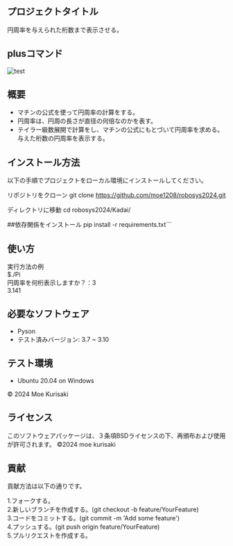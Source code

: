 ## プロジェクトタイトル
円周率を与えられた桁数まで表示させる。

## plusコマンド
![test](https://github.com/moe1208/robosys2024/actions/workflows/test.yml/badge.svg)


## 概要
- マチンの公式を使って円周率の計算をする。
- 円周率は、円周の長さが直径の何倍なのかを表す。
- テイラー級数展開で計算をし、マチンの公式にもとづいて円周率を求める。与えた桁数の円周率を表示する。


## インストール方法
以下の手順でプロジェクトをローカル環境にインストールしてください。

リポジトリをクローン
git clone https://github.com/moe1208/robosys2024.git

ディレクトリに移動
cd robosys2024/Kadai/


##依存関係をインストール
pip install -r requirements.txt```


## 使い方
実行方法の例  
$./Pi  
円周率を何桁表示しますか？：3  
3.141


## 必要なソフトウェア
- Pyson
 - テスト済みバージョン: 3.7 ~ 3.10


## テスト環境
- Ubuntu 20.04 on Windows

© 2024 Moe Kurisaki

## ライセンス
このソフトウェアパッケージは、３条項BSDライセンスの下、再頒布および使用が許可されます。
©2024 moe kurisaki


## 貢献

貢献方法は以下の通りです。  

1.フォークする。  
2.新しいブランチを作成する。(git checkout -b feature/YourFeature)  
3.コードをコミットする。(git commit -m 'Add some feature')  
4.プッシュする。(git push origin feature/YourFeature)  
5.プルリクエストを作成する。  
